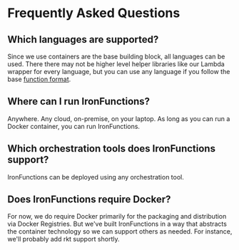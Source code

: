 # Frequently Asked Questions

## Which languages are supported?

Since we use containers are the base building block, all languages can be used. There there may not be higher level 
helper libraries like our Lambda wrapper for every language, but you can use any language if you follow the 
base [function format](function-format.md).

## Where can I run IronFunctions?

Anywhere. Any cloud, on-premise, on your laptop. As long as you can run a Docker container, you can run IronFunctions.

## Which orchestration tools does IronFunctions support?

IronFunctions can be deployed using any orchestration tool. 

## Does IronFunctions require Docker?

For now, we do require Docker primarily for the packaging and distribution via Docker Registries. 
But we've built IronFunctions in a way that abstracts the container technology so we can support others as
needed. For instance, we'll probably add rkt support shortly.
